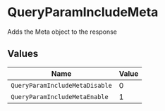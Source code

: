 # QueryParamIncludeMeta

Adds the Meta object to the response



## Values

| Name                           | Value                          |
| ------------------------------ | ------------------------------ |
| `QueryParamIncludeMetaDisable` | 0                              |
| `QueryParamIncludeMetaEnable`  | 1                              |